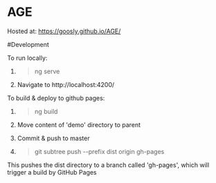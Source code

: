 # AGE

Hosted at: https://goosly.github.io/AGE/

#Development

To run locally:
1) > ng serve

2) Navigate to http://localhost:4200/

To build & deploy to github pages:
1) > ng build

2) Move content of 'demo' directory to parent

3) Commit & push to master

4) > git subtree push --prefix dist origin gh-pages

This pushes the dist directory to a branch called 'gh-pages', which will trigger a build by GitHub Pages

